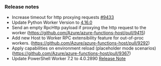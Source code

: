 ### Release notes

<!-- Please add your release notes in the following format:
- My change description (#PR)
-->
- Increase timeout for http proxying requests [#9433](https://github.com/Azure/azure-functions-host/pull/9433)
- Update Python Worker Version to [4.16.0](https://github.com/Azure/azure-functions-python-worker/releases/tag/4.16.0)
- Send an empty RpcHttp payload if proxying the http request to the worker (https://github.com/Azure/azure-functions-host/pull/9415)
- Add new Host to Worker RPC extensibility feature for out-of-proc workers. (https://github.com/Azure/azure-functions-host/pull/9292)
- Apply capabilities on environment reload (placeholder mode scenarios) (https://github.com/Azure/azure-functions-host/pull/9367)
- Update PowerShell Worker 7.2 to 4.0.2890 [Release Note](https://github.com/Azure/azure-functions-powershell-worker/releases/tag/v4.0.2890)
